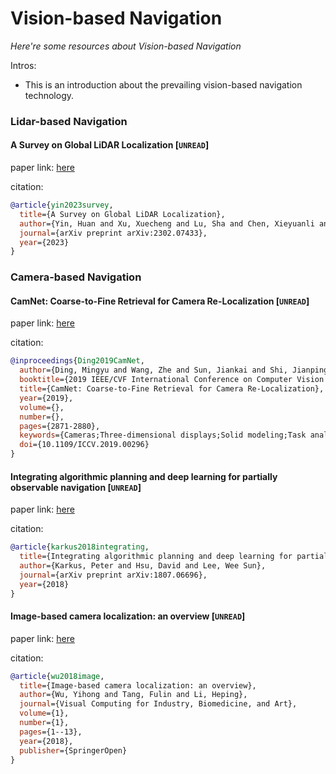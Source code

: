 # Vision-based Navigation
*Here're some resources about Vision-based Navigation*

Intros:
* This is an introduction about the prevailing vision-based navigation technology.

### Lidar-based Navigation

#### A Survey on Global LiDAR Localization [`UNREAD`]

paper link: [here](https://arxiv.org/pdf/2302.07433)

citation: 
```bibtex
@article{yin2023survey,
  title={A Survey on Global LiDAR Localization},
  author={Yin, Huan and Xu, Xuecheng and Lu, Sha and Chen, Xieyuanli and Xiong, Rong and Shen, Shaojie and Stachniss, Cyrill and Wang, Yue},
  journal={arXiv preprint arXiv:2302.07433},
  year={2023}
}
```
    
### Camera-based Navigation


#### CamNet: Coarse-to-Fine Retrieval for Camera Re-Localization [`UNREAD`]

paper link: [here](https://openaccess.thecvf.com/content_ICCV_2019/papers/Ding_CamNet_Coarse-to-Fine_Retrieval_for_Camera_Re-Localization_ICCV_2019_paper.pdf)

citation:

```bibtex
@inproceedings{Ding2019CamNet,
  author={Ding, Mingyu and Wang, Zhe and Sun, Jiankai and Shi, Jianping and Luo, Ping},
  booktitle={2019 IEEE/CVF International Conference on Computer Vision (ICCV)}, 
  title={CamNet: Coarse-to-Fine Retrieval for Camera Re-Localization}, 
  year={2019},
  volume={},
  number={},
  pages={2871-2880},
  keywords={Cameras;Three-dimensional displays;Solid modeling;Task analysis;Predictive models;Training;Artificial neural networks},
  doi={10.1109/ICCV.2019.00296}
}
```


#### Integrating algorithmic planning and deep learning for partially observable navigation [`UNREAD`]

paper link: [here](https://arxiv.org/pdf/1807.06696)

citation: 
```bibtex
@article{karkus2018integrating,
  title={Integrating algorithmic planning and deep learning for partially observable navigation},
  author={Karkus, Peter and Hsu, David and Lee, Wee Sun},
  journal={arXiv preprint arXiv:1807.06696},
  year={2018}
}
```
    

#### Image-based camera localization: an overview [`UNREAD`]

paper link: [here](https://vciba.springeropen.com/articles/10.1186/s42492-018-0008-z)

citation: 
```bibtex
@article{wu2018image,
  title={Image-based camera localization: an overview},
  author={Wu, Yihong and Tang, Fulin and Li, Heping},
  journal={Visual Computing for Industry, Biomedicine, and Art},
  volume={1},
  number={1},
  pages={1--13},
  year={2018},
  publisher={SpringerOpen}
}
```